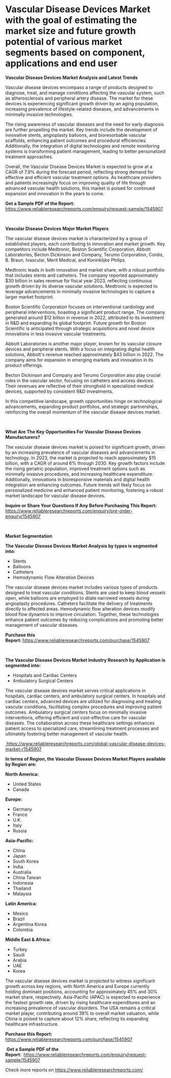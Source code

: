 <p><h1>Vascular Disease Devices Market with the goal of estimating the market size and future growth potential of various market segments based on component, applications and end user</h1></p><p><strong>Vascular Disease Devices Market Analysis and Latest Trends</strong></p>
<p><p>Vascular disease devices encompass a range of products designed to diagnose, treat, and manage conditions affecting the vascular system, such as atherosclerosis and peripheral artery disease. The market for these devices is experiencing significant growth driven by an aging population, increasing prevalence of lifestyle-related diseases, and advancements in minimally invasive technologies. </p><p>The rising awareness of vascular diseases and the need for early diagnosis are further propelling the market. Key trends include the development of innovative stents, angioplasty balloons, and bioresorbable vascular scaffolds, enhancing patient outcomes and procedural efficiencies. Additionally, the integration of digital technologies and remote monitoring systems is transforming patient management, leading to better personalized treatment approaches.</p><p>Overall, the Vascular Disease Devices Market is expected to grow at a CAGR of 7.9% during the forecast period, reflecting strong demand for effective and efficient vascular treatment options. As healthcare providers and patients increasingly focus on improving quality of life through advanced vascular health solutions, this market is poised for continued expansion and innovation in the years to come.</p></p>
<p><strong>Get a Sample PDF of the Report:&nbsp;</strong> <a href="https://www.reliableresearchreports.com/enquiry/request-sample/1545907?utm_campaign=2098&utm_medium=2&utm_source=Github&utm_content=ia&utm_term=03032025&utm_id=vascular-disease-devices">https://www.reliableresearchreports.com/enquiry/request-sample/1545907</a></p>
<p>&nbsp;</p>
<p><strong>Vascular Disease Devices Major Market Players</strong></p>
<p><p>The vascular disease devices market is characterized by a group of established players, each contributing to innovation and market growth. Key competitors include Medtronic, Boston Scientific Corporation, Abbott Laboratories, Becton Dickinson and Company, Terumo Corporation, Cordis, B. Braun, Ivascular, Merit Medical, and Koninklijke Philips.</p><p>Medtronic leads in both innovation and market share, with a robust portfolio that includes stents and catheters. The company reported approximately $30 billion in sales revenue for fiscal year 2023, reflecting continuous growth driven by its diverse vascular solutions. Medtronic is expected to leverage advancements in minimally invasive technologies to capture a larger market footprint.</p><p>Boston Scientific Corporation focuses on interventional cardiology and peripheral interventions, boasting a significant product range. The company generated around $12 billion in revenue in 2022, attributed to its investment in R&D and expanding its global footprint. Future growth for Boston Scientific is anticipated through strategic acquisitions and novel device innovations in less invasive vascular treatments.</p><p>Abbott Laboratories is another major player, known for its vascular closure devices and peripheral stents. With a focus on integrating digital health solutions, Abbott's revenue reached approximately $43 billion in 2022. The company aims for expansion in emerging markets and innovation in its product offerings.</p><p>Becton Dickinson and Company and Terumo Corporation also play crucial roles in the vascular sector, focusing on catheters and access devices. Their revenues are reflective of their stronghold in specialized medical devices, supported by consistent R&D investments.</p><p>In this competitive landscape, growth opportunities hinge on technological advancements, expanding product portfolios, and strategic partnerships, reinforcing the overall momentum of the vascular disease devices market.</p></p>
<p>&nbsp;</p>
<p><strong>What Are The Key Opportunities For Vascular Disease Devices Manufacturers?</strong></p>
<p><p>The vascular disease devices market is poised for significant growth, driven by an increasing prevalence of vascular diseases and advancements in technology. In 2023, the market is projected to reach approximately $15 billion, with a CAGR of around 6% through 2030. Key growth factors include the rising geriatric population, improved treatment options such as minimally invasive procedures, and increasing healthcare expenditure. Additionally, innovations in bioresponsive materials and digital health integration are enhancing outcomes. Future trends will likely focus on personalized medicine and enhanced patient monitoring, fostering a robust market landscape for vascular disease devices.</p></p>
<p><strong>Inquire or Share Your Questions If Any Before Purchasing This Report:</strong> <a href="https://www.reliableresearchreports.com/enquiry/pre-order-enquiry/1545907?utm_campaign=2098&utm_medium=2&utm_source=Github&utm_content=ia&utm_term=03032025&utm_id=vascular-disease-devices">https://www.reliableresearchreports.com/enquiry/pre-order-enquiry/1545907</a></p>
<p>&nbsp;</p>
<p><strong>Market Segmentation</strong></p>
<p><strong>The Vascular Disease Devices Market Analysis by types is segmented into:</strong></p>
<p><ul><li>Stents</li><li>Balloons</li><li>Catheters</li><li>Hemodynamic Flow Alteration Devices</li></ul></p>
<p><p>The vascular disease devices market includes various types of products designed to treat vascular conditions. Stents are used to keep blood vessels open, while balloons are employed to dilate narrowed vessels during angioplasty procedures. Catheters facilitate the delivery of treatments directly to affected areas. Hemodynamic flow alteration devices modify blood flow dynamics to improve circulation. Together, these technologies enhance patient outcomes by reducing complications and promoting better management of vascular diseases.</p></p>
<p><strong>Purchase this Report:&nbsp;</strong><a href="https://www.reliableresearchreports.com/purchase/1545907?utm_campaign=2098&utm_medium=2&utm_source=Github&utm_content=ia&utm_term=03032025&utm_id=vascular-disease-devices">https://www.reliableresearchreports.com/purchase/1545907</a></p>
<p>&nbsp;</p>
<p><strong>The Vascular Disease Devices Market Industry Research by Application is segmented into:</strong></p>
<p><ul><li>Hospitals and Cardiac Centers</li><li>Ambulatory Surgical Centers</li></ul></p>
<p><p>The vascular disease devices market serves critical applications in hospitals, cardiac centers, and ambulatory surgical centers. In hospitals and cardiac centers, advanced devices are utilized for diagnosing and treating vascular conditions, facilitating complex procedures and improving patient outcomes. Ambulatory surgical centers focus on minimally invasive interventions, offering efficient and cost-effective care for vascular diseases. The collaboration across these healthcare settings enhances patient access to specialized care, streamlining treatment processes and ultimately fostering better management of vascular health.</p></p>
<p><a href="https://www.reliableresearchreports.com/global-vascular-disease-devices-market-r1545907?utm_campaign=2098&utm_medium=2&utm_source=Github&utm_content=ia&utm_term=03032025&utm_id=vascular-disease-devices">&nbsp;https://www.reliableresearchreports.com/global-vascular-disease-devices-market-r1545907</a></p>
<p><strong>In terms of Region, the Vascular Disease Devices Market Players available by Region are:</strong></p>
<p>
    <p> <strong> North America: </strong>
        <ul>
            <li>United States</li>
            <li>Canada</li>
        </ul>
        </p> 
    <p> <strong> Europe: </strong>
        <ul>
            <li>Germany</li>
            <li>France</li>
            <li>U.K.</li>
            <li>Italy</li>
            <li>Russia</li>
        </ul>
        </p> 
    <p> <strong> Asia-Pacific: </strong>
        <ul>
            <li>China</li>
            <li>Japan</li>
            <li>South Korea</li>
            <li>India</li>
            <li>Australia</li>
            <li>China Taiwan</li>
            <li>Indonesia</li>
            <li>Thailand</li>
            <li>Malaysia</li>
        </ul>
        </p> 
    <p> <strong> Latin America: </strong>
        <ul>
            <li>Mexico</li>
            <li>Brazil</li>
            <li>Argentina Korea</li>
            <li>Colombia</li>
        </ul>
        </p> 
    <p> <strong> Middle East & Africa: </strong>
        <ul>
            <li>Turkey</li>
            <li>Saudi</li>
            <li>Arabia</li>
            <li>UAE</li>
            <li>Korea</li>
        </ul>
    </p>
    </p>
<p><p>The vascular disease devices market is projected to witness significant growth across key regions, with North America and Europe currently holding dominant positions, accounting for approximately 45% and 30% market share, respectively. Asia-Pacific (APAC) is expected to experience the fastest growth rate, driven by rising healthcare expenditures and an increasing prevalence of vascular disorders. The USA remains a critical market player, contributing around 38% to overall market valuation, while China is poised to capture about 12% share, reflecting its expanding healthcare infrastructure.</p></p>
<p><strong>Purchase this Report: </strong><a href="https://www.reliableresearchreports.com/purchase/1545907?utm_campaign=2098&utm_medium=2&utm_source=Github&utm_content=ia&utm_term=03032025&utm_id=vascular-disease-devices">https://www.reliableresearchreports.com/purchase/1545907</a></p>
<p>&nbsp;<strong>Get a Sample PDF of the Report:&nbsp;&nbsp;</strong><a href="https://www.reliableresearchreports.com/enquiry/request-sample/1545907?utm_campaign=2098&utm_medium=2&utm_source=Github&utm_content=ia&utm_term=03032025&utm_id=vascular-disease-devices">https://www.reliableresearchreports.com/enquiry/request-sample/1545907</a></p>
<p><strong></strong></p>
<p>Check more reports on <a href="https://www.reliableresearchreports.com/?utm_campaign=2098&utm_medium=2&utm_source=Github&utm_content=ia&utm_term=03032025&utm_id=vascular-disease-devices">https://www.reliableresearchreports.com/</a></p>